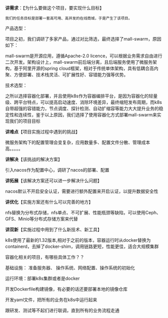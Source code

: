 **讲需求**：【为什么要做这个项目，要实现什么目标】

    我们的任务目标是部署一套高可用、高并发的在线商城，于是产生了该项目。

产品选型：

项目之初，我们调研了多家产品，通过对比筛选，最终选择了mall-swarm，原因如下：

mall-swarm是开源应用，遵循Apache-2.0 licence，可以根据业务需求自由进行二次开发。架构设计上，mall-swarm前后端分离，且后端服务使用了微服务架构，基于阿里开源的spring cloud框架，相对于传统单体架构，具有低耦合高内聚、方便部署、技术栈灵活、可扩展性好、容错能力强等优势。

技术选型：

之所以选择容器化部署，并且使用k8s作为容器编排平台，是因为容器化的轻量级、跨平台特点，可以提高启动速度、消除环境差异，最终缩短发布周期，而k8s自带超强的容错能力，节点调度、探针检测、自动扩缩容等能力大大提升业务的稳定性和连续性，鉴于以上原因，我们选择了使用容器化方式部署mall-swarm来实现我们的项目目标

**讲难点**【项目实施过程中遇到的挑战】

  微服务架构下的配置管理会变复杂，应用数量多、配置文件分散、管理成本高。。。。。

**讲解决**【该挑战的解决方案】

引入nacos作为配置中心，调研了nacos的部署、配置

**讲拓展**【该解决方案还可以进一步解决什么问题】

 nacos默认不开启安全认证，需要进行额外配置来开启认证，以提升数据安全性

**讲优化**【实施方案还有什么可以完善的地方】

nfs替换为分布式存储，nfs单点、不可扩展、性能瓶颈等缺陷，可以使用Ceph、GFS、Minio等分布式存储方案来代替

**讲双新**【实施过程中用到了什么新技术、新工具】

k8s使用了最新的1.32版本,相对于之前的版本，容器运行时从docker替换为containerd，去掉了docker-shim，调用链路更短，性能更佳，适合大规模集群

容器化相关的项目，有哪些具体工作？？

基础设施：   准备服务器、 操作系统、网络配置、操作系统的初始化

运行环境：部署k8s集群或者是docker

开发Dockerfile构建镜像，有必要的话还要部署本地的镜像仓库

开发yaml文件，把所有的业务在k8s中运行起来

跟研发、测试等不起们进行联调，直到所有的业务流程走通
